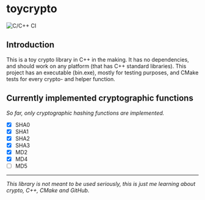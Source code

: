 # toycrypto
![C/C++ CI](https://github.com/cytesys/toycrypto/workflows/C/C++%20CI/badge.svg?branch=master)
## Introduction
This is a toy crypto library in C++ in the making. It has no dependencies, and should work on any platform (that has C++ standard libraries).
This project has an executable (bin.exe), mostly for testing purposes, and CMake tests for every crypto- and helper function.

## Currently implemented cryptographic functions
*So far, only cryptographic hashing functions are implemented.*
- [x] SHA0
- [x] SHA1
- [x] SHA2
- [x] SHA3
- [x] MD2
- [x] MD4
- [ ] MD5

---
*This library is not meant to be used seriously, this is just me learning about crypto, C++, CMake and GitHub.*
